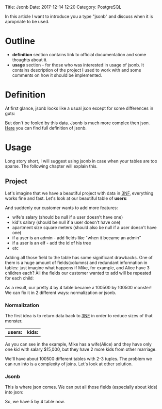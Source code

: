 Title: Jsonb
Date: 2017-12-14 12:20
Category: PostgreSQL

<script type="text/javascript" src="https://www.gstatic.com/charts/loader.js"></script>

[//]: <> (# Jsonb outline:- definition- usage- benchmarks- future work)

In this article I want to introduce you a type "jsonb" and discuss when it is apropriate to be used.

# Outline
	
- **definition** section contains link to official documentation and some thoughts about it.
- **usage** section - for those who was interested in usage of jsonb. It contains description of the project I used to work with and some comments on how it should be implemented.

		
# Definition
At first glance, jsonb looks like a usual json except for some differences in guts:

<script type="text/javascript">
      google.charts.load('current', {'packages':['table']});
      google.charts.setOnLoadCallback(drawTable);

      function drawTable() {
        var data = new google.visualization.DataTable();
        data.addColumn('string', 'Comment');
        data.addColumn('string', 'Example');
        data.addColumn('string', 'Json');
        data.addColumn('string', 'Jsonb');
        
        // TODO: find out how to show spaces!!!
        data.addRows([
          ['unique keys', 'select \'{"0":0, "1":1, "0":2}\'::json;','{"0":0, "1":1, "0":2}', '{"1":1, "0":2}'],
          ['no identation',  'select \'{"0":0, "1":1,&nbsp;&nbsp;&nbsp;&nbsp;"0":2}\'::json;',  '{"0":0, "1":1, &nbsp;&nbsp;&nbsp;&nbsp;"0":2}', '{"1":1, "0":2}']
        ]);
		
        var table = new google.visualization.Table(document.getElementById('definition_table'));

        table.draw(data, {showRowNumber: true, width: '100%', height: '100%', allowHtml: true});
      }
</script>
<div id="definition_table"></div>


But don't be fooled by this data. Jsonb is much more complex then json. [Here][jsonb] you can find full definition of jsonb.

# Usage
Long story short, I will suggest using jsonb in case when your tables are too sparse. The following chapter will explain this.

## Project
Let's imagine that we have a beautiful project with data in [3NF][3NF], everything works fine and fast. Let's look at our beautiful table of **users**:

<script type="text/javascript">
      google.charts.load('current', {'packages':['table']});
      google.charts.setOnLoadCallback(drawTable);

      function drawTable() {
        var data = new google.visualization.DataTable();
        data.addColumn('string', 'Name');
        data.addColumn('number', 'Salary');
        data.addRows([
          ['Mike',  {v: 10000, f: '$10,000'}],
          ['Jim',   {v:8000,   f: '$8,000'}],
          ['Alice', {v: 12500, f: '$12,500'}],
          ['Bob',   {v: 7000,  f: '$7,000'}],
        ]);

        var table = new google.visualization.Table(document.getElementById('usage_table'));

        table.draw(data, {showRowNumber: true, width: '30%', height: '30%'});
      }
</script>
<center>
<div id="usage_table"></div>
</center>

And suddenly our customer wants to add more features:

- wife's salary (should be null if a user doesn't have one)
- kid's salary (should be null if a user doesn't have one)
- apartment size square meters (should also be null if a user doesn't have one)
- if a user is an admin - add fields like "when it became an admin" 
- if a user is an elf - add the id of his tree
- etc

Adding all those field to the table has some significant drawbacks. One of them is a huge amount of fields(columns) and redundant information in tables: just imagine what happens if Mike, for example, and Alice have 3 children each? All the fields our customer wanted to add will be repeated for each child:

<script type="text/javascript">
      google.charts.load('current', {'packages':['table']});
      google.charts.setOnLoadCallback(drawTable);

      function drawTable() {
        var data = new google.visualization.DataTable();
        data.addColumn('string', 'Name');
        data.addColumn('number', 'Salary');
        data.addColumn('number', 'wife\'s salary');
        data.addColumn('number', 'kids salary');
        data.addColumn('number', 'apartment size');
        data.addColumn('string', 'etc');
        data.addRows([
          ['Mike',  {v: 10000, f: '$10,000'},  {v: 1000, f: '$1,000'}, {v: 15000, f: '$15,000'}, 42, '...'],
          ['Mike',  {v: 10000, f: '$10,000'},  {v: 1000, f: '$1,000'}, {v: 5000, f: '$5,000'}, 42, '...'],
          ['Mike',  {v: 10000, f: '$10,000'},  {v: 1000, f: '$1,000'}, {v: 23000, f: '$23,000'}, 42, '...'],
          ['Jim',   {v:8000,   f: '$8,000'},   {v: 8000, f: '$8,000'}, null, 100, '...'],
          ['Alice', {v: 12500, f: '$12,500'},  null, {v: 15000, f: '$15,000'}, 78, '...'],
          ['Alice', {v: 12500, f: '$12,500'},  null, {v: 4000, f: '$4,000'}, 78, '...'],
          ['Alice', {v: 12500, f: '$12,500'},  null, {v: 100000, f: '$100,000'}, 78, '...'],
          ['Bob',   {v: 7000,  f: '$7,000'},   null, null, null, '...'],
        ]);

        var table = new google.visualization.Table(document.getElementById('usage_table_3'));

        table.draw(data, {showRowNumber: true, width: '90%', height: '90%'});
      }
</script>
<center>
<div id="usage_table_3"></div>
</center>

As a result, our pretty 4 by 4 table became a 100500 by 100500 monster! We can fix it in 2 different ways: normalization or jsonb.

### Normalization
The first idea is to return data back to [3NF][3NF] in order to reduce sizes of that monster.

<script type="text/javascript">
      google.charts.load('current', {'packages':['table']});
      google.charts.setOnLoadCallback(drawTable);

      function drawTable() {
        var data1 = new google.visualization.DataTable();
        data1.addColumn('string', 'Name');
        data1.addColumn('number', 'Salary');
        data1.addColumn('number', 'Wife');
        data1.addColumn('number', 'apartment size');
        data1.addColumn('string', 'etc');
        data1.addRows([
          ['Mike',  {v: 10000, f: '$10,000'}, 3, 42, '...'],
          ['Jim',   {v:8000,   f: '$8,000'},  null, 100, '...'],
          ['Alice', {v: 12500, f: '$12,500'}, null, 78, '...'],
          ['Bob',   {v: 7000,  f: '$7,000'},  null, null, '...'],
        ]);

        var table = new google.visualization.Table(document.getElementById('normalization_table_1'));

        table.draw(data1, {showRowNumber: true, width: '100%', height: '100%'});
        
        var data2 = new google.visualization.DataTable();
        data2.addColumn('number', 'Salary');
        data2.addColumn('number', 'Parent 1');
        data2.addColumn('number', 'Parent 2');
        data2.addColumn('string', 'etc');
        data2.addRows([
          [{v: 15000, f: '$15,000'}, 1, 3, '...'],
          [{v: 5000, f: '$5,000'}, 1, null, '...'],
          [{v: 23000, f: '$23,000'}, 1, null, '...'],
          [{v: 100000, f: '$100,000'}, 3, null, '...'],
          [{v: 4000,  f: '$4,000'},  3, null, '...'],
        ]);

        var table = new google.visualization.Table(document.getElementById('normalization_table_2'));

        table.draw(data2, {showRowNumber: true, width: '100%', height: '100%'});
      }
</script>

<center><div id="entities"></div></center>
<table>
<tr>
<td><b>users:</b><div id="normalization_table_1"></div></td>
<td><b>kids:</b><div id="normalization_table_2"></div></td>
</tr>
</table>

As you can see in the example, Mike has a wife(Alice) and they have only one kid with salary $15,000, but they have 2 more kids from other marriage.

<!-- TODO: add more tables -->

We'll have about 100500 different tables with 2-3 tuples. The problem we can run into is a complexity of joins. Let's look at other solution.

### Jsonb

This is where json comes. We can put all those fields (especially about kids) into json:

<script type="text/javascript">
      google.charts.load('current', {'packages':['table']});
      google.charts.setOnLoadCallback(drawTable);

      function drawTable() {
        var data = new google.visualization.DataTable();
        data.addColumn('string', 'Name');
        data.addColumn('number', 'Salary');
        data.addColumn('string', 'extra fields');
        data.addRows([
          ['Mike',  {v: 10000, f: '$10,000'},  "{'wife\'s salary':$15,000, 'kids salary':[$1,000, $5,000, $23,000], 'apartment size':42, 'etc':'...'}"],
          ['Jim',   {v:8000,   f: '$8,000'},   "{'wife\'s salary':$8,000, 'apartment size':100, 'etc':'...'}"],
          ['Alice', {v: 12500, f: '$12,500'},  "{'wife\'s salary':$15,000, 'kids salary':[$1,000, $4,000, $100,000], 'apartment size':78, 'etc':'...'}"],
          ['Bob',   {v: 7000,  f: '$7,000'},   "{'etc':'...'}"],
        ]);

        var table = new google.visualization.Table(document.getElementById('usage_table_4'));

        table.draw(data, {showRowNumber: true, width: '100%', height: '100%'});
      }
</script>

<div id="usage_table_4"></div>

So, we have 5 by 4 table now.


[//]: <> (src)
[pyGen]: https://github.com/ankarion/jsonb_plperl/blob/master/sql/bench/gen_tests.py
[jsonb_plperl]: https://github.com/ankarion/jsonb_plperl

[//]: <> (img)


[//]: <> (articles)
[3NF]: https://en.wikipedia.org/wiki/Third_normal_form
[jsonb]: https://www.postgresql.org/docs/9.6/static/functions-json.html
